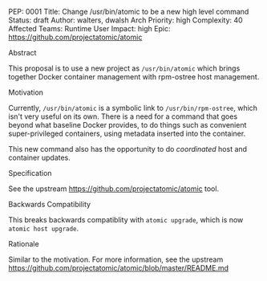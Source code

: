 PEP: 0001
Title: Change /usr/bin/atomic to be a new high level command
Status: draft
Author: walters, dwalsh
Arch Priority: high
Complexity: 40
Affected Teams: Runtime
User Impact: high
Epic: https://github.com/projectatomic/atomic

Abstract

This proposal is to use a new project as `/usr/bin/atomic` which
brings together Docker container management with rpm-ostree host
management.

Motivation

Currently, `/usr/bin/atomic` is a symbolic link to
`/usr/bin/rpm-ostree`, which isn't very useful on its own.  There is a
need for a command that goes beyond what baseline Docker provides, to
do things such as convenient super-privileged containers, using
metadata inserted into the container.

This new command also has the opportunity to do *coordinated* host and
container updates.

Specification

See the upstream https://github.com/projectatomic/atomic tool.

Backwards Compatibility

This breaks backwards compatiblity with `atomic upgrade`, which is now
`atomic host upgrade`.

Rationale

Similar to the motivation.  For more information, see the upstream
https://github.com/projectatomic/atomic/blob/master/README.md
